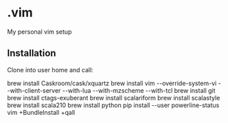 # .vim
My personal vim setup

Installation
------------

Clone into user home and call:

  brew install Caskroom/cask/xquartz
	brew install vim --override-system-vi --with-client-server --with-lua --with-mzscheme --with-tcl
  brew install git
  brew install ctags-exuberant
  brew install scalariform
  brew install scalastyle
  brew install scala210
  brew install python 
  pip install --user powerline-status
	vim +BundleInstall +qall


